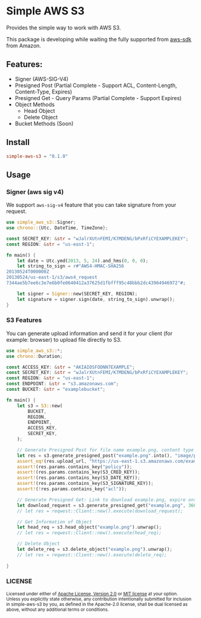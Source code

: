 # Simple AWS S3
Provides the simple way to work with AWS S3.

This package is developing while waiting the fully supported from [aws-sdk](https://github.com/awslabs/aws-sdk-rust) from Amazon.

## Features:

+ Signer (AWS-SIG-V4)
+ Presigned Post (Partial Complete - Support ACL, Content-Length, Content-Type, Expires)
+ Presigned Get - Query Params (Partial Complete - Support Expires)
+ Object Methods
  + Head Object
  + Delete Object  
+ Bucket Methods (Soon)

## Install
```toml
simple-aws-s3 = "0.1.0"
```

## Usage

### Signer (aws sig v4)
We support `aws-sig-v4` feature that you can take signature from your request.

```rust
use simple_aws_s3::Signer;
use chrono::{Utc, DateTime, TimeZone};

const SECRET_KEY: &str = "wJalrXUtnFEMI/K7MDENG/bPxRfiCYEXAMPLEKEY";
const REGION: &str = "us-east-1";

fn main() {
    let date = Utc.ymd(2013, 5, 24).and_hms(0, 0, 0);
    let string_to_sign = r#"AWS4-HMAC-SHA256
20130524T000000Z
20130524/us-east-1/s3/aws4_request
7344ae5b7ee6c3e7e6b0fe0640412a37625d1fbfff95c48bbb2dc43964946972"#;

    let signer = Signer::new(SECRET_KEY, REGION);
    let signature = signer.sign(date, string_to_sign).unwrap();
}
```

### S3 Features
You can generate upload information and send it for your client (for example: browser) to upload file directly to S3.

```rust
use simple_aws_s3::*;
use chrono::Duration;

const ACCESS_KEY: &str = "AKIAIOSFODNN7EXAMPLE";
const SECRET_KEY: &str = "wJalrXUtnFEMI/K7MDENG/bPxRfiCYEXAMPLEKEY";
const REGION: &str = "us-east-1";
const ENDPOINT: &str = "s3.amazonaws.com";
const BUCKET: &str = "examplebucket";

fn main() {
    let s3 = S3::new(
        BUCKET,
        REGION,
        ENDPOINT,
        ACCESS_KEY,
        SECRET_KEY,
    );

    // Generate Presigned Post for file name example.png, content type image/png, maximum 10mbs, expire link on 1 hour, and no acl
    let res = s3.generate_presigned_post("example.png".into(), "image/png", 10485760, Duration::seconds(3600), None).unwrap();
    assert_eq!(res.upload_url, "https://us-east-1.s3.amazonaws.com/examplebucket");
    assert!(res.params.contains_key("policy"));
    assert!(res.params.contains_key(S3_CRED_KEY));
    assert!(res.params.contains_key(S3_DATE_KEY));
    assert!(res.params.contains_key(S3_SIGNATURE_KEY));
    assert!(!res.params.contains_key("acl"));

    // Generate Presigned Get: Link to download example.png, expire ons 1 hour
    let download_request = s3.generate_presigned_get("example.png", 3600).unwrap();
    // let res = reqwest::Client::new().execute(download_request);

    // Get Information of Object
    let head_req = s3.head_object("example.png").unwrap();
    // let res = reqwest::Client::new().execute(head_req);

    // Delete Object
    let delete_req = s3.delete_object("example.png").unwrap();
    // let res = reqwest::Client::new().execute(delete_req);
    
}
```

### LICENSE

<sup>
Licensed under either of <a href="LICENSE-APACHE">Apache License, Version
2.0</a> or <a href="LICENSE-MIT">MIT license</a> at your option.
</sup>

<br>

<sub>
Unless you explicitly state otherwise, any contribution intentionally submitted
for inclusion in simple-aws-s3 by you, as defined in the Apache-2.0 license, shall be
dual licensed as above, without any additional terms or conditions.
</sub>
